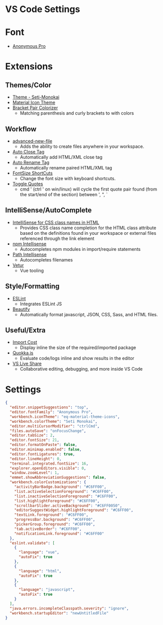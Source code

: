 # VS Code Settings

# Font

- [Anonymous Pro](https://www.marksimonson.com/fonts/view/anonymous-pro)

# Extensions

## Themes/Color

- [Theme - Seti-Monokai](https://marketplace.visualstudio.com/items?itemName=SmukkeKim.theme-setimonokai)
- [Material Icon Theme](https://marketplace.visualstudio.com/items?itemName=PKief.material-icon-theme)
- [Bracket Pair Colorizer](https://marketplace.visualstudio.com/items?itemName=coenraads.bracket-pair-colorizer)
  - Matching parenthesis and curly brackets to with colors

## Workflow

- [advanced-new-file](https://marketplace.visualstudio.com/items?itemName=patbenatar.advanced-new-file)
  - Adds the ability to create files anywhere in your workspace.
- [Auto Close Tag](https://marketplace.visualstudio.com/items?itemName=formulahendry.auto-close-tag)
  - Automatically add HTML/XML close tag
- [Auto Rename Tag](https://marketplace.visualstudio.com/items?itemName=formulahendry.auto-rename-tag)
  - Automatically rename paired HTML/XML tag
- [FontSize ShortCuts](https://marketplace.visualstudio.com/items?itemName=fosshaas.fontsize-shortcuts)
  - Change the font size with keyboard shortcuts.
- [Toggle Quotes](https://marketplace.visualstudio.com/items?itemName=BriteSnow.vscode-toggle-quotes)
  - cmd ' (ctrl ' on win/linux) will cycle the first quote pair found (from the start/end of the section) between ', ", `

## IntelliSense/AutoComplete

- [IntelliSense for CSS class names in HTML](https://marketplace.visualstudio.com/items?itemName=Zignd.html-css-class-completion)
  - Provides CSS class name completion for the HTML class attribute based on the definitions found in your workspace or external files referenced through the link element
- [npm Intellisense](https://marketplace.visualstudio.com/items?itemName=christian-kohler.npm-intellisense)
  - Autocompletes npm modules in import/require statements
- [Path Intellisense](https://marketplace.visualstudio.com/items?itemName=christian-kohler.path-intellisense)
  - Autocompletes filenames
- [Vetur](https://marketplace.visualstudio.com/items?itemName=octref.vetur)
  - Vue tooling

## Style/Formatting

- [ESLint](https://marketplace.visualstudio.com/items?itemName=dbaeumer.vscode-eslint)
  - Integrates ESLint JS
- [Beautify](https://marketplace.visualstudio.com/items?itemName=hookyqr.beautify)
  - Automatically format javascript, JSON, CSS, Sass, and HTML files.

## Useful/Extra

- [Import Cost](https://marketplace.visualstudio.com/items?itemName=wix.vscode-import-cost)
  - Display inline the size of the required/imported package
- [Quokka.js](https://marketplace.visualstudio.com/items?itemName=WallabyJs.quokka-vscode)
  - Evaluate code/logs inline and show results in the editor
- [VS Live Share](https://marketplace.visualstudio.com/items?itemName=MS-vsliveshare.vsliveshare)
  - Collaborative editing, debugging, and more inside VS Code

# Settings

```json
{
  "editor.snippetSuggestions": "top",
  "editor.fontFamily": "Anonymous Pro",
  "workbench.iconTheme": "eq-material-theme-icons",
  "workbench.colorTheme": "Seti Monokai",
  "editor.multiCursorModifier": "ctrlCmd",
  "files.autoSave": "onFocusChange",
  "editor.tabSize": 2,
  "editor.fontSize": 21,
  "editor.formatOnPaste": false,
  "editor.minimap.enabled": false,
  "editor.fontLigatures": true,
  "editor.lineHeight": 0,
  "terminal.integrated.fontSize": 16,
  "explorer.openEditors.visible": 0,
  "window.zoomLevel": 1,
  "emmet.showAbbreviationSuggestions": false,
  "workbench.colorCustomizations": {
    "activityBarBadge.background": "#C6FF00",
    "list.activeSelectionForeground": "#C6FF00",
    "list.inactiveSelectionForeground": "#C6FF00",
    "list.highlightForeground": "#C6FF00",
    "scrollbarSlider.activeBackground": "#C6FF0050",
    "editorSuggestWidget.highlightForeground": "#C6FF00",
    "textLink.foreground": "#C6FF00",
    "progressBar.background": "#C6FF00",
    "pickerGroup.foreground": "#C6FF00",
    "tab.activeBorder": "#C6FF00",
    "notificationLink.foreground": "#C6FF00"
  },
  "eslint.validate": [
    {
      "language": "vue",
      "autoFix": true
    },
    {
      "language": "html",
      "autoFix": true
    },
    {
      "language": "javascript",
      "autoFix": true
    }
  ],
  "java.errors.incompleteClasspath.severity": "ignore",
  "workbench.startupEditor": "newUntitledFile"
}
```
